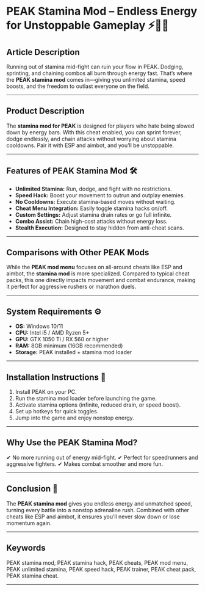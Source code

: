 # PEAK Stamina Mod – Endless Energy for Unstoppable Gameplay ⚡🏃‍♂️

## Article Description

Running out of stamina mid-fight can ruin your flow in PEAK. Dodging, sprinting, and chaining combos all burn through energy fast. That’s where the **PEAK stamina mod** comes in—giving you unlimited stamina, speed boosts, and the freedom to outlast everyone on the field.

---

## Product Description

The **stamina mod for PEAK** is designed for players who hate being slowed down by energy bars. With this cheat enabled, you can sprint forever, dodge endlessly, and chain attacks without worrying about stamina cooldowns. Pair it with ESP and aimbot, and you’ll be unstoppable.

---

## Features of PEAK Stamina Mod 🛠️

* **Unlimited Stamina:** Run, dodge, and fight with no restrictions.
* **Speed Hack:** Boost your movement to outrun and outplay enemies.
* **No Cooldowns:** Execute stamina-based moves without waiting.
* **Cheat Menu Integration:** Easily toggle stamina hacks on/off.
* **Custom Settings:** Adjust stamina drain rates or go full infinite.
* **Combo Assist:** Chain high-cost attacks without energy loss.
* **Stealth Execution:** Designed to stay hidden from anti-cheat scans.

---

## Comparisons with Other PEAK Mods

While the **PEAK mod menu** focuses on all-around cheats like ESP and aimbot, the **stamina mod** is more specialized. Compared to typical cheat packs, this one directly impacts movement and combat endurance, making it perfect for aggressive rushers or marathon duels.

---

## System Requirements ⚙️

* **OS:** Windows 10/11
* **CPU:** Intel i5 / AMD Ryzen 5+
* **GPU:** GTX 1050 Ti / RX 560 or higher
* **RAM:** 8GB minimum (16GB recommended)
* **Storage:** PEAK installed + stamina mod loader

---

## Installation Instructions 🚀

1. Install PEAK on your PC.
2. Run the stamina mod loader before launching the game.
3. Activate stamina options (infinite, reduced drain, or speed boost).
4. Set up hotkeys for quick toggles.
5. Jump into the game and enjoy nonstop energy.

---

## Why Use the PEAK Stamina Mod?

✔ No more running out of energy mid-fight.
✔ Perfect for speedrunners and aggressive fighters.
✔ Makes combat smoother and more fun.

---

## Conclusion 🎯

The **PEAK stamina mod** gives you endless energy and unmatched speed, turning every battle into a nonstop adrenaline rush. Combined with other cheats like ESP and aimbot, it ensures you’ll never slow down or lose momentum again.

---

## Keywords

PEAK stamina mod, PEAK stamina hack, PEAK cheats, PEAK mod menu, PEAK unlimited stamina, PEAK speed hack, PEAK trainer, PEAK cheat pack, PEAK stamina cheat.

---
